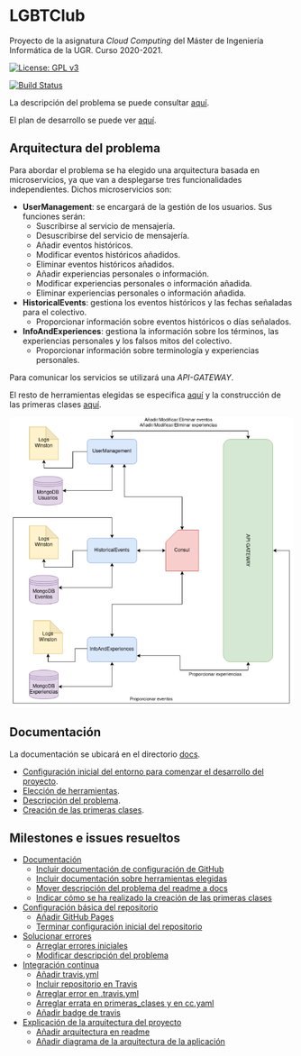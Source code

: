 # LGBTClub

Proyecto de la asignatura *Cloud Computing* del Máster de Ingeniería Informática de la UGR. Curso 2020-2021.

[![License: GPL v3](https://img.shields.io/badge/License-GPLv3-blue.svg)](https://www.gnu.org/licenses/gpl-3.0)

[![Build Status](https://travis-ci.org/aure-nogueras/LGBTClub.svg?branch=main)](https://travis-ci.org/github/aure-nogueras/LGBTClub)

La descripción del problema se puede consultar [aquí](https://aure-nogueras.github.io/LGBTClub/docs/descripcion_problema).

El plan de desarrollo se puede ver [aquí](https://github.com/aure-nogueras/LGBTClub/projects/1).

## Arquitectura del problema

Para abordar el problema se ha elegido una arquitectura basada en microservicios, ya que van a desplegarse tres funcionalidades independientes. Dichos microservicios son:

- **UserManagement**: se encargará de la gestión de los usuarios. Sus funciones serán:
	- Suscribirse al servicio de mensajería.
	- Desuscribirse del servicio de mensajería.
	- Añadir eventos históricos.
	- Modificar eventos históricos añadidos.
	- Eliminar eventos históricos añadidos.
	- Añadir experiencias personales o información.
	- Modificar experiencias personales o información añadida.
	- Eliminar experiencias personales o información añadida.
- **HistoricalEvents**: gestiona los eventos históricos y las fechas señaladas para el colectivo.
	- Proporcionar información sobre eventos históricos o días señalados.
- **InfoAndExperiences**: gestiona la información sobre los términos, las experiencias personales y los falsos mitos del colectivo.
	- Proporcionar información sobre terminología y experiencias personales.
	
Para comunicar los servicios se utilizará una *API-GATEWAY*.

El resto de herramientas elegidas se especifica [aquí](https://aure-nogueras.github.io/LGBTClub/docs/eleccion_herramientas) y la construcción de las primeras clases [aquí](https://aure-nogueras.github.io/LGBTClub/docs/primeras_clases).

![Arquitectura](./docs/imgs/Arquitectura.png "Arquitectura basada en microservicios")


## Documentación

La documentación se ubicará en el directorio [docs](https://github.com/aure-nogueras/ProyectoCC/tree/main/docs). 
- [Configuración inicial del entorno para comenzar el desarrollo del proyecto](https://aure-nogueras.github.io/LGBTClub/docs/configuracion_entorno).
- [Elección de herramientas](https://aure-nogueras.github.io/LGBTClub/docs/eleccion_herramientas).
- [Descripción del problema](https://aure-nogueras.github.io/LGBTClub/docs/descripcion_problema).
- [Creación de las primeras clases](https://aure-nogueras.github.io/LGBTClub/docs/primeras_clases).

## Milestones e issues resueltos

- [Documentación](https://github.com/aure-nogueras/LGBTClub/milestone/2)
   - [Incluir documentación de configuración de GitHub](https://github.com/aure-nogueras/LGBTClub/issues/2)
   - [Incluir documentación sobre herramientas elegidas](https://github.com/aure-nogueras/LGBTClub/issues/11)
   - [Mover descripción del problema del readme a docs](https://github.com/aure-nogueras/LGBTClub/issues/30)
   - [Indicar cómo se ha realizado la creación de las primeras clases](https://github.com/aure-nogueras/LGBTClub/issues/31)
- [Configuración básica del repositorio](https://github.com/aure-nogueras/LGBTClub/milestone/1)
   - [Añadir GitHub Pages](https://github.com/aure-nogueras/LGBTClub/issues/3)
   - [Terminar configuración inicial del repositorio](https://github.com/aure-nogueras/LGBTClub/issues/1)
- [Solucionar errores](https://github.com/aure-nogueras/LGBTClub/milestone/4)
   - [Arreglar errores iniciales](https://github.com/aure-nogueras/LGBTClub/issues/4)
   - [Modificar descripción del problema](https://github.com/aure-nogueras/LGBTClub/issues/29)
- [Integración continua](https://github.com/aure-nogueras/LGBTClub/milestone/5)
   - [Añadir travis.yml](https://github.com/aure-nogueras/LGBTClub/issues/5)
   - [Incluir repositorio en Travis](https://github.com/aure-nogueras/LGBTClub/issues/6)
   - [Arreglar error en .travis.yml](https://github.com/aure-nogueras/LGBTClub/issues/7)
   - [Arreglar errata en primeras_clases y en cc.yaml](https://github.com/aure-nogueras/LGBTClub/issues/32)
   - [Añadir badge de travis](https://github.com/aure-nogueras/LGBTClub/issues/8)
- [Explicación de la arquitectura del proyecto](https://github.com/aure-nogueras/LGBTClub/milestone/3)
   - [Añadir arquitectura en readme](https://github.com/aure-nogueras/LGBTClub/issues/9)
   - [Añadir diagrama de la arquitectura de la aplicación](https://github.com/aure-nogueras/LGBTClub/issues/10) 
   
	 
	 
